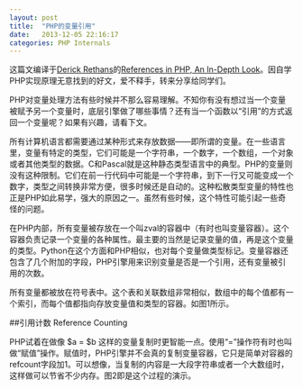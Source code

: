 ```yaml
---
layout: post
title:  "PHP的变量引用"
date:   2013-12-05 22:16:17
categories: PHP Internals
---
```


这篇文编译于[Derick Rethans][rethans]的[References in PHP, An In-Depth Look][php-ref]。因自学PHP实现原理无意找到的好文，爱不释手，转来分享给同学们。

[rethans]: http://derickrethans.nl/
[php-ref]: http://derickrethans.nl/files/phparch-php-variables-article.pdf

PHP对变量处理方法有些时候并不那么容易理解。不知你有没有想过当一个变量被赋予另一个变量时，底层引擎做了哪些事情？还有当一个函数以“引用”的方式返回一个变量呢？如果有兴趣，请看下文。

所有计算机语言都需要通过某种形式来存放数据——即所谓的变量。在一些语言里，变量有特定的类型，它们可能是一个字符串，一个数字，一个数组，一个对象或者其他类型的数据。C和Pascal就是这种静态类型语言中的典型。PHP的变量则没有这种限制。它们在前一行代码中可能是一个字符串，到下一行又可能变成一个数字，类型之间转换非常方便，很多时候还是自动的。这种松散类型变量的特性也正是PHP如此易学，强大的原因之一。虽然有些时候，这个特性可能引起一些奇怪的问题。

在PHP内部，所有变量被存放在一个叫zval的容器中（有时也叫变量容器）。这个容器负责记录一个变量的各种属性。最主要的当然是记录变量的值，再是这个变量的类型。Python在这个方面和PHP相似，也对每个变量做类型标记。变量容器还包含了几个附加的字段，PHP引擎用来识别变量是否是一个引用，还有变量被引用的次数。

所有变量都被放在符号表中。这个表和关联数组非常相似，数组中的每个值都有一个索引，而每个值都指向存放变量值和类型的容器。如图1所示。

##引用计数 Reference Counting

PHP试着在做像 $a = $b 这样的变量复制时更智能一点。使用“=”操作符有时也叫做“赋值”操作。赋值时，PHP引擎并不会真的复制变量容器，它只是简单对容器的refcount字段加1。可以想像，当复制的内容是一大段字符串或者一个大数组时，这样做可以节省不少内存。图2即是这个过程的演示。